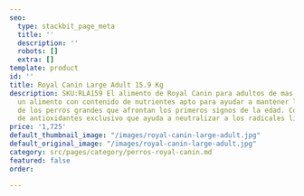 ```yaml
---
seo:
  type: stackbit_page_meta
  title: ''
  description: ''
  robots: []
  extra: []
template: product
id: ''
title: Royal Canin Large Adult 15.9 Kg
description: SKU:RLA159 El alimento de Royal Canin para adultos de mas de 5 años es
  un alimento con contenido de nutrientes apto para ayudar a mantener la vitalidad
  de los perros grandes que afrontan los primeros signos de la edad. Contiene un complejo
  de antioxidantes exclusivo que ayuda a neutralizar a los radicales libres.
price: '1,725'
default_thumbnail_image: "/images/royal-canin-large-adult.jpg"
default_original_image: "/images/royal-canin-large-adult.jpg"
category: src/pages/category/perros-royal-canin.md
featured: false
order: 

---
```

